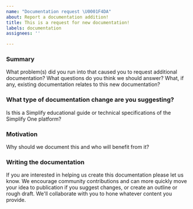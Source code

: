 ```yaml
---
name: "Documentation request \U0001F4DA"
about: Report a documentation addition!
title: This is a request for new documentation!
labels: documentation
assignees: ''

---
```


<!-- To make it easier for us to help you, please include as much useful information as possible.

If you haven't found specific information to solve your problem in our documentation, 
try our Simplify community support channel for assistance.

  - Explorers Hub: https://discuss.newrelic.com/

Simplify has additional documentation found at: 

- https://docs.newrelic.com/

 Before opening a new issue, please search existing issues: https://github.com/herrera-luis/developer-website/issues 
-->

### Summary

What problem(s) did you run into that caused you to request additional documentation? 
What questions do you think we should answer? What, if any, existing documentation relates to this new documentation?

### What type of documentation change are you suggesting?

Is this a Simplify educational guide or technical specifications of the Simplify One platform?

### Motivation

Why should we document this and who will benefit from it?

### Writing the documentation

If you are interested in helping us create this documentation please let us know. 
We encourage community contributions and can more quickly move your idea to publication if you suggest changes, or create an outline or rough draft. We'll collaborate with you to hone whatever content you provide.

